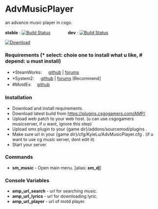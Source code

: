 # AdvMusicPlayer
an advance music player in csgo.

**stable** : [![Build Status](https://img.shields.io/travis/Kxnrl/AdvMusicPlayer/master.svg?style=flat-square)](https://travis-ci.org/Kxnrl/AdvMusicPlayer?branch=master) 　 　 　 **dev** : [![Build Status](https://img.shields.io/travis/Kxnrl/AdvMusicPlayer/dev.svg?style=flat-square)](https://travis-ci.org/Kxnrl/AdvMusicPlayer?branch=dev)  

[![Download](https://csgogamers.com/static/image/download.png)](https://plugins.csgogamers.com/AMP/)


### Requirements (* select: choie one to install what u like, # depend: u must install)
- *SteamWorks: 　 [github](https://github.com/KyleSanderson/SteamWorks/ "GitHub") | [forums](https://forums.alliedmods.net/showthread.php?t=229556 "AlliedModders")
- *System2: 　 [github](https://github.com/dordnung/System2 "GitHub") | [forums](https://forums.alliedmods.net/showthread.php?t=146019 "AlliedModders")  [Recommend]
- #MotdEx: 　[github](https://github.com/Kxnrl/MotdEx "GitHub")


### Installation
- Download and install requirements.
- Download latest build from https://plugins.csgogamers.com/AMP/
- Upload web patch to your web host. (u can use csgogamers musicserver, if u want, ignore this step)
- Upload smx plugin to your {game dir}/addons/sourcemod/plugins .
- Make sure url in your {game dir}/cfg/KyleLu/AdvMusicPlayer.cfg . (if u want to use cg music server, dont edit it)
- Start your server.


### Commands
- **sm_music** - Open main menu. [alias: ***sm_dj***]


### Console Variables
- **amp_url_search** - url for searching music.
- **amp_url_lyrics** - url for downloading lyric.
- **amp_url_player** - url of motd player.